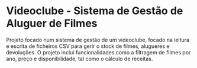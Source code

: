 # Videoclube - Sistema de Gestão de Aluguer de Filmes

Projeto focado num sistema de gestão de um videoclube, focado na leitura e escrita de ficheiros CSV para gerir o stock de filmes, alugueres e devoluções. O projeto inclui funcionalidades como a filtragem de filmes por ano, preço e disponibilidade, tal como o cálculo de receitas.
